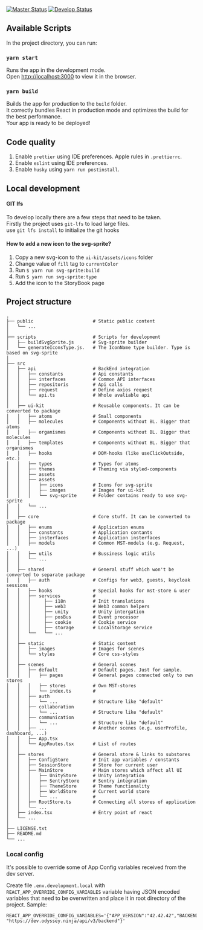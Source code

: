 [![Master Status](https://github.com/OdysseyMomentumExperience/ui-client/workflows/Deploy/badge.svg?branch=master)](https://github.com/OdysseyMomentumExperience/PositionEngine/actions)
[![Develop Status](https://github.com/OdysseyMomentumExperience/ui-client/workflows/Deploy/badge.svg?branch=develop)](https://github.com/OdysseyMomentumExperience/PositionEngine/actions)

## Available Scripts

In the project directory, you can run:

### `yarn start`

Runs the app in the development mode.<br />
Open [http://localhost:3000](http://localhost:3000) to view it in the browser.

### `yarn build`

Builds the app for production to the `build` folder.<br />
It correctly bundles React in production mode and optimizes the build for the best performance.<br />
Your app is ready to be deployed!

## Code quality

1. Enable `prettier` using IDE preferences. Apple rules in `.prettierrc`.
2. Enable `eslint` using IDE preferences.
3. Enable `husky` using `yarn run postinstall`.

## Local development

#### GIT lfs

To develop locally there are a few steps that need to be taken.<br />
Firstly the project uses `git-lfs` to load large files.<br />
use `git lfs install` to initialize the git hooks

#### How to add a new icon to the svg-sprite?

1. Copy a new svg-icon to the `ui-kit/assets/icons` folder<br />
2. Change value of `fill` tag to `currentColor`<br />
3. Run `$ yarn run svg-sprite:build`<br />
4. Run `$ yarn run svg-sprite:type`<br />
5. Add the icon to the StoryBook page

## Project structure

    .
    ├── public                      # Static public content
    │   └── ...
    │
    ├── scripts                     # Scripts for development
    │   ├── buildSvgSprite.js       # Svg-sprite builder
    │   └── generateIconsType.js.   # The IconName type builder. Type is based on svg-sprite
    │
    ├── src
    │   ├── api                     # BackEnd integration
    │   │   ├── constants           # Api constants
    │   │   ├── interfaces          # Common API interfaces
    │   │   ├── repositoris         # Api calls
    │   │   ├── request             # Define axios request
    │   │   └── api.ts              # Whole avaliable api
    │   │
    │   ├── ui-kit                  # Reusable components. It can be converted to package
    │   │   ├── atoms               # Small components
    │   │   ├── molecules           # Components without BL. Bigger that atoms
    │   │   ├── organismes          # Components without BL. Bigger that molecules
    │   │   ├── templates           # Components without BL. Bigger that organismes
    │   │   ├── hooks               # DOM-hooks (like useClickOutside, etc.)
    │   │   ├── types               # Types for atoms
    │   │   ├── themes              # Theming via styled-components
    │   │   ├── assets
    │   │   ├── assets
    │   │   │   ├── icons           # Icons for svg-sprite
    │   │   │   ├── images          # Images for ui-kit
    │   │   │   └── svg-sprite      # Folder contains ready to use svg-sprite
    │   │   └── ...
    │   │
    │   ├── core                    # Core stuff. It can be converted to package
    │   │   ├── enums               # Application enums
    │   │   ├── constants           # Application contants
    │   │   ├── insterfaces         # Application insterfaces
    │   │   ├── models              # Common MST-models (e.g. Request, ...)
    │   │   ├── utils               # Bussiness logic utils
    │   │   └── ...
    │   │
    │   ├── shared                  # General stuff which won't be converted to separate package
    │   │   ├── auth                # Configs for web3, guests, keycloak sessions
    │   │   ├── hooks               # Special hooks for mst-store & user
    │   │   ├── services            #
    │   │   │     ├── i18n          # Init translations
    │   │   │     ├── web3          # Web3 common helpers
    │   │   │     ├── unity         # Unity intergation
    │   │   │     ├── posBus        # Event processor
    │   │   │     ├── cookie        # Cookie service
    │   │   │     ├── storage       # LocalStorage service
    │   │   └──   └── ...
    │   │
    │   ├── static                  # Static content
    │   │   ├── images              # Images for scenes
    │   │   └── styles              # Core css-styles
    │   │
    │   ├── scenes                  # General scenes
    │   │   ├── default             # Default pages. Just for sample.
    │   │   │   ├── pages           # General pages connected only to own stores
    │   │   │   ├── stores          # Own MST-stores
    │   │   │   └── index.ts        #
    │   │   ├── auth
    │   │   │   └── ...             # Structure like "default"
    │   │   ├── collaboration
    │   │   │   └── ...             # Structure like "default"
    │   │   ├── communication
    │   │   │   └── ...             # Structure like "default"
    │   │   ├── ...                 # Another scenes (e.g. userProfile, dashboard, ...)
    │   │   ├── App.tsx
    │   │   └── AppRoutes.tsx       # List of routes
    │   │
    │   ├── stores                  # General store & links to substores
    │   │   ├── ConfigStore         # Init app variables / constants
    │   │   ├── SessionStore        # Store for current user
    │   │   ├── MainStore           # Main stores which affect all UI
    │   │   │   ├── UnityStore      # Unity integration
    │   │   │   ├── SentryStore     # Sentry integration
    │   │   │   ├── ThemeStore      # Theme functionality
    │   │   │   ├── WorldStore      # Current world store
    │   │   │   └── ...             #
    │   │   ├── RootStore.ts        # Connecting all stores of application
    │   │   └── ...
    │   ├── index.tsx               # Entry point of react
    │   └── ...
    │
    ├── LICENSE.txt
    ├── README.md
    └── ...

### Local config

It's possible to override some of App Config variables received from the dev server.

Create file `.env.development.local` with `REACT_APP_OVERRIDE_CONFIG_VARIABLES` variable having JSON encoded variables that need to be overwritten and place it in root directory of the project. Sample:

```
REACT_APP_OVERRIDE_CONFIG_VARIABLES='{"APP_VERSION":"42.42.42","BACKEND_ENDPOINT_URL": "https://dev.odyssey.ninja/api/v3/backend"}'
```
